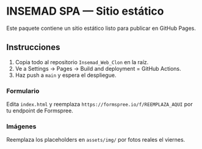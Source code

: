 # INSEMAD SPA — Sitio estático

Este paquete contiene un sitio estático listo para publicar en GitHub Pages.

## Instrucciones
1. Copia todo al repositorio `Insemad_Web_Clon` en la raíz.
2. Ve a Settings → Pages → Build and deployment = GitHub Actions.
3. Haz push a `main` y espera el despliegue.

### Formulario
Edita `index.html` y reemplaza `https://formspree.io/f/REEMPLAZA_AQUI` por tu endpoint de Formspree.

### Imágenes
Reemplaza los placeholders en `assets/img/` por fotos reales el viernes.
